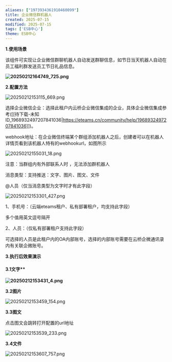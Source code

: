 ```yaml
---
aliases: ["1973934361910460099"]
title: 企业微信群机器人
created: 2025-07-15
modified: 2025-07-15
tags: ['ESB中心']
theme: ESB中心
---
```


**1.使用场景**

该组件可实现让企业微信群聊机器人自动发送群聊信息，如节日当天机器人自动在员工福利群发送员工节日礼品信息。

**![](42558e9111bb3930ff5481e803b5dc67.jpg "20250212164749_725.png")**

**2.配置方法**

![](10cc1746200ea8fc19856dbf1edfc1a6.jpg "20250212153115_669.png")

选择企业微信企业：选择此租户内云桥企业微信集成的企业，具体企业微信集成参考([[待下载-未知ID_1968932497207841036|https://eteams.cn/community/help/1968932497207841036]])。

webhook地址：在企业微信终端某个群组添加机器人之后，创建者可以在机器人详情页看到该机器人特有的webhookurl，如图所示

![](a18e0697b0778f7a390be6852dc66719.jpg "20250212155031_18.png")

注意：当群组内有外部联系人时 ，无法添加群机器人

消息类型：支持推送：文字、图片、图文、文件

@人员（仅当消息类型为文字时才有此字段）

![](4334e6ddd8cbdede89e59c97a8890462.jpg "20250212153301_427.png")

1、手机号：（云端eteams租户、私有部署租户，均支持此字段）

多个值用英文逗号隔开

2、人员：（仅私有部署租户支持此字段）

可选择的人员是此租户内的OA内部账号，选择的内部账号需要在云桥企微通讯录内有关联企微账号。

**3.执行后效果演示**

#### **3.1**文字**

**![](10a0cce860738bac7ea1bf1700e28fba.jpg "20250212153431_4.png")**

**3.2图片**

![](8fbaae98bc2a9bcb68effaafc2cb38d9.jpg "20250212153459_154.png")

**3.3图文**

点击图文会跳转打开配置的url地址

![](0f4d307b91b525df6f9ade81542d261c.jpg "20250212153539_233.png")

**3.4文件**

![](2c1c82ab158ea8adb0556d1b89a4f717.jpg "20250212153607_757.png")